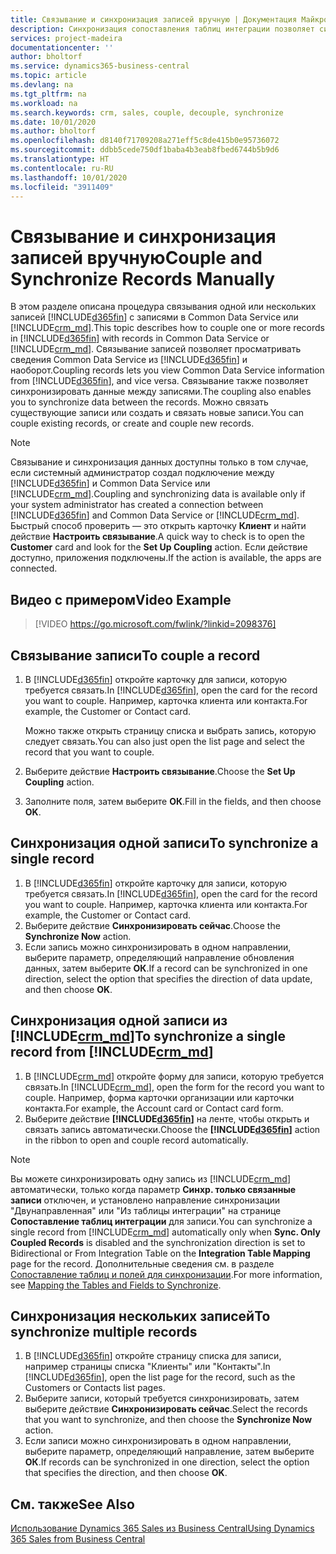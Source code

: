 ```yaml
---
title: Связывание и синхронизация записей вручную | Документация Майкрософт
description: Синхронизация сопоставления таблиц интеграции позволяет синхронизировать данные во всех записях в связанных таблице Business Central и объекте Dynamics 365 Sales.
services: project-madeira
documentationcenter: ''
author: bholtorf
ms.service: dynamics365-business-central
ms.topic: article
ms.devlang: na
ms.tgt_pltfrm: na
ms.workload: na
ms.search.keywords: crm, sales, couple, decouple, synchronize
ms.date: 10/01/2020
ms.author: bholtorf
ms.openlocfilehash: d8140f71709208a271eff5c8de415b0e95736072
ms.sourcegitcommit: ddbb5cede750df1baba4b3eab8fbed6744b5b9d6
ms.translationtype: HT
ms.contentlocale: ru-RU
ms.lasthandoff: 10/01/2020
ms.locfileid: "3911409"
---
```

# <a name="couple-and-synchronize-records-manually"></a><span data-ttu-id="fc766-103">Связывание и синхронизация записей вручную</span><span class="sxs-lookup"><span data-stu-id="fc766-103">Couple and Synchronize Records Manually</span></span>
<span data-ttu-id="fc766-104">В этом разделе описана процедура связывания одной или нескольких записей [!INCLUDE[d365fin](includes/d365fin_md.md)] с записями в Common Data Service или [!INCLUDE[crm_md](includes/crm_md.md)].</span><span class="sxs-lookup"><span data-stu-id="fc766-104">This topic describes how to couple one or more records in [!INCLUDE[d365fin](includes/d365fin_md.md)] with records in Common Data Service or [!INCLUDE[crm_md](includes/crm_md.md)].</span></span> <span data-ttu-id="fc766-105">Связывание записей позволяет просматривать сведения Common Data Service из [!INCLUDE[d365fin](includes/d365fin_md.md)] и наоборот.</span><span class="sxs-lookup"><span data-stu-id="fc766-105">Coupling records lets you view Common Data Service information from [!INCLUDE[d365fin](includes/d365fin_md.md)], and vice versa.</span></span> <span data-ttu-id="fc766-106">Связывание также позволяет синхронизировать данные между записями.</span><span class="sxs-lookup"><span data-stu-id="fc766-106">The coupling also enables you to synchronize data between the records.</span></span> <span data-ttu-id="fc766-107">Можно связать существующие записи или создать и связать новые записи.</span><span class="sxs-lookup"><span data-stu-id="fc766-107">You can couple existing records, or create and couple new records.</span></span>

> [!Note]
> <span data-ttu-id="fc766-108">Связывание и синхронизация данных доступны только в том случае, если системный администратор создал подключение между [!INCLUDE[d365fin](includes/d365fin_md.md)] и Common Data Service или [!INCLUDE[crm_md](includes/crm_md.md)].</span><span class="sxs-lookup"><span data-stu-id="fc766-108">Coupling and synchronizing data is available only if your system administrator has created a connection between [!INCLUDE[d365fin](includes/d365fin_md.md)] and Common Data Service or [!INCLUDE[crm_md](includes/crm_md.md)].</span></span> <span data-ttu-id="fc766-109">Быстрый способ проверить — это открыть карточку **Клиент** и найти действие **Настроить связывание**.</span><span class="sxs-lookup"><span data-stu-id="fc766-109">A quick way to check is to open the **Customer** card and look for the **Set Up Coupling** action.</span></span> <span data-ttu-id="fc766-110">Если действие доступно, приложения подключены.</span><span class="sxs-lookup"><span data-stu-id="fc766-110">If the action is available, the apps are connected.</span></span>   

## <a name="video-example"></a><span data-ttu-id="fc766-111">Видео с примером</span><span class="sxs-lookup"><span data-stu-id="fc766-111">Video Example</span></span>

> [!VIDEO https://go.microsoft.com/fwlink/?linkid=2098376]

## <a name="to-couple-a-record"></a><span data-ttu-id="fc766-112">Связывание записи</span><span class="sxs-lookup"><span data-stu-id="fc766-112">To couple a record</span></span>  
1.  <span data-ttu-id="fc766-113">В [!INCLUDE[d365fin](includes/d365fin_md.md)] откройте карточку для записи, которую требуется связать.</span><span class="sxs-lookup"><span data-stu-id="fc766-113">In [!INCLUDE[d365fin](includes/d365fin_md.md)], open the card for the record you want to couple.</span></span> <span data-ttu-id="fc766-114">Например, карточка клиента или контакта.</span><span class="sxs-lookup"><span data-stu-id="fc766-114">For example, the Customer or Contact card.</span></span>  

    <span data-ttu-id="fc766-115">Можно также открыть страницу списка и выбрать запись, которую следует связать.</span><span class="sxs-lookup"><span data-stu-id="fc766-115">You can also just open the list page and select the record that you want to couple.</span></span>  

2.  <span data-ttu-id="fc766-116">Выберите действие **Настроить связывание**.</span><span class="sxs-lookup"><span data-stu-id="fc766-116">Choose the **Set Up Coupling** action.</span></span>  
3.  <span data-ttu-id="fc766-117">Заполните поля, затем выберите **ОК**.</span><span class="sxs-lookup"><span data-stu-id="fc766-117">Fill in the fields, and then choose **OK**.</span></span>  

## <a name="to-synchronize-a-single-record"></a><span data-ttu-id="fc766-118">Синхронизация одной записи</span><span class="sxs-lookup"><span data-stu-id="fc766-118">To synchronize a single record</span></span>  
1.  <span data-ttu-id="fc766-119">В [!INCLUDE[d365fin](includes/d365fin_md.md)] откройте карточку для записи, которую требуется связать.</span><span class="sxs-lookup"><span data-stu-id="fc766-119">In [!INCLUDE[d365fin](includes/d365fin_md.md)], open the card for the record you want to couple.</span></span> <span data-ttu-id="fc766-120">Например, карточка клиента или контакта.</span><span class="sxs-lookup"><span data-stu-id="fc766-120">For example, the Customer or Contact card.</span></span>  
2.  <span data-ttu-id="fc766-121">Выберите действие **Синхронизировать сейчас**.</span><span class="sxs-lookup"><span data-stu-id="fc766-121">Choose the **Synchronize Now** action.</span></span>  
3.  <span data-ttu-id="fc766-122">Если запись можно синхронизировать в одном направлении, выберите параметр, определяющий направление обновления данных, затем выберите **ОК**.</span><span class="sxs-lookup"><span data-stu-id="fc766-122">If a record can be synchronized in one direction, select the option that specifies the direction of data update, and then choose **OK**.</span></span>  

## <a name="to-synchronize-a-single-record-from-crm_md"></a><span data-ttu-id="fc766-123">Синхронизация одной записи из [!INCLUDE[crm_md](includes/crm_md.md)]</span><span class="sxs-lookup"><span data-stu-id="fc766-123">To synchronize a single record from [!INCLUDE[crm_md](includes/crm_md.md)]</span></span>  
1.  <span data-ttu-id="fc766-124">В [!INCLUDE[crm_md](includes/crm_md.md)] откройте форму для записи, которую требуется связать.</span><span class="sxs-lookup"><span data-stu-id="fc766-124">In [!INCLUDE[crm_md](includes/crm_md.md)], open the form for the record you want to couple.</span></span> <span data-ttu-id="fc766-125">Например, форма карточки организации или карточки контакта.</span><span class="sxs-lookup"><span data-stu-id="fc766-125">For example, the Account card or Contact card form.</span></span>  
2.  <span data-ttu-id="fc766-126">Выберите действие **[!INCLUDE[d365fin](includes/d365fin_md.md)]** на ленте, чтобы открыть и связать запись автоматически.</span><span class="sxs-lookup"><span data-stu-id="fc766-126">Choose the **[!INCLUDE[d365fin](includes/d365fin_md.md)]** action in the ribbon to open and couple record automatically.</span></span>

> [!Note]
> <span data-ttu-id="fc766-127">Вы можете синхронизировать одну запись из [!INCLUDE[crm_md](includes/crm_md.md)] автоматически, только когда параметр **Синхр. только связанные записи** отключен, и установлено направление синхронизации "Двунаправленная" или "Из таблицы интеграции" на странице **Сопоставление таблиц интеграции** для записи.</span><span class="sxs-lookup"><span data-stu-id="fc766-127">You can synchronize a single record from [!INCLUDE[crm_md](includes/crm_md.md)] automatically only when **Sync. Only Coupled Records** is disabled and the synchronization direction is set to Bidirectional or From Integration Table on the **Integration Table Mapping** page for the record.</span></span> <span data-ttu-id="fc766-128">Дополнительные сведения см. в разделе [Сопоставление таблиц и полей для синхронизации](admin-how-to-modify-table-mappings-for-synchronization.md#creating-new-records).</span><span class="sxs-lookup"><span data-stu-id="fc766-128">For more information, see [Mapping the Tables and Fields to Synchronize](admin-how-to-modify-table-mappings-for-synchronization.md#creating-new-records).</span></span>     

## <a name="to-synchronize-multiple-records"></a><span data-ttu-id="fc766-129">Синхронизация нескольких записей</span><span class="sxs-lookup"><span data-stu-id="fc766-129">To synchronize multiple records</span></span>  
1.  <span data-ttu-id="fc766-130">В [!INCLUDE[d365fin](includes/d365fin_md.md)] откройте страницу списка для записи, например страницы списка "Клиенты" или "Контакты".</span><span class="sxs-lookup"><span data-stu-id="fc766-130">In [!INCLUDE[d365fin](includes/d365fin_md.md)], open the list page for the record, such as the Customers or Contacts list pages.</span></span>  
2.  <span data-ttu-id="fc766-131">Выберите записи, который требуется синхронизировать, затем выберите действие **Синхронизировать сейчас**.</span><span class="sxs-lookup"><span data-stu-id="fc766-131">Select the records that you want to synchronize, and then choose the **Synchronize Now** action.</span></span>  
3.  <span data-ttu-id="fc766-132">Если записи можно синхронизировать в одном направлении, выберите параметр, определяющий направление, затем выберите **ОК**.</span><span class="sxs-lookup"><span data-stu-id="fc766-132">If records can be synchronized in one direction, select the option that specifies the direction, and then choose **OK**.</span></span>  

## <a name="see-also"></a><span data-ttu-id="fc766-133">См. также</span><span class="sxs-lookup"><span data-stu-id="fc766-133">See Also</span></span>  
[<span data-ttu-id="fc766-134">Использование Dynamics 365 Sales из Business Central</span><span class="sxs-lookup"><span data-stu-id="fc766-134">Using Dynamics 365 Sales from Business Central</span></span>](marketing-integrate-dynamicscrm.md)
